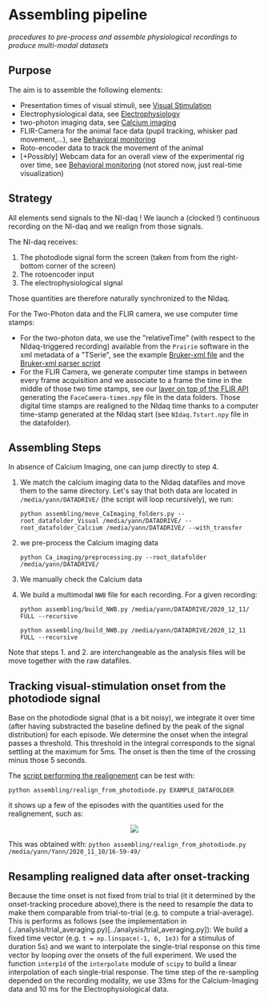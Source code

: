 # Assembling pipeline

*procedures to pre-process and assemble physiological recordings to produce multi-modal datasets*

## Purpose

The aim is to assemble the following elements:

- Presentation times of visual stimuli, see [Visual Stimulation](../visual_stim/README.md)
- Electrophysiological data, see [Electrophysiology](../electrophy/README.md)
- two-photon imaging data, see [Calcium imaging](../Ca-imaging/README.md)
- FLIR-Camera for the animal face data (pupil tracking, whisker pad movement,...),  see [Behavioral monitoring](../behavioral_monitoring/README.md)
- Roto-encoder data to track the movement of the animal
- [+Possibly] Webcam data for an overall view of the experimental rig over time, see [Behavioral monitoring](../behavioral_monitoring/README.md) (not stored now, just real-time visualization)

## Strategy

All elements send signals to the NI-daq ! We launch a (clocked !) continuous recording on the NI-daq and we realign from those signals.

The NI-daq receives:

1. The photodiode signal form the screen (taken from from the right-bottom corner of the screen)
2. The rotoencoder input
3. The electrophysiological signal

Those quantities are therefore naturally synchronized to the NIdaq.

For the Two-Photon data and the FLIR camera, we use computer time stamps:
- For the two-photon data, we use the "relativeTime" (with respect to the NIdaq-triggered recording) available from the `Prairie` software in the xml metadata of a "TSerie", see the example [Bruker-xml file](../Ca_imagingBruker_xml/TSeries-190620-250-00-002.xml) and the [Bruker-xml parser script](./IO/bruker_xml_parser.py)
- For the FLIR Camera, we generate computer time stamps in between every frame acquisition and we associate to a frame the time in the middle of those two time stamps, see our [layer on top of the FLIR API](../hardware_control/FLIRcamera/recording.py) generating the `FaceCamera-times.npy` file in the data folders. Those digital time stamps are realigned to the NIdaq time thanks to a computer time-stamp generated at the NIdaq start (see `NIdaq.Tstart.npy` file in the datafolder).

## Assembling Steps

In absence of Calcium Imaging, one can jump directly to step 4.


1. We match the calcium imaging data to the NIdaq datafiles and move them to the same directory.
   Let's say that both data are located in `/media/yann/DATADRIVE/` (the script will loop recursively), we run:
   ```
   python assembling/move_CaImaging_folders.py --root_datafolder_Visual /media/yann/DATADRIVE/ --root_datafolder_Calcium /media/yann/DATADRIVE/ --with_transfer
   ```

2. we pre-process the Calcium imaging data
   ```
   python Ca_imaging/preprocessing.py --root_datafolder /media/yann/DATADRIVE/
   ```

3. We manually check the Calcium data 

4. We build a multimodal `NWB` file for each recording.
   For a given recording:
   ```
   python assembling/build_NWB.py /media/yann/DATADRIVE/2020_12_11/ FULL --recursive
   ```
   ```
   python assembling/build_NWB.py /media/yann/DATADRIVE/2020_12_11 FULL --recursive
   ```

Note that steps 1. and 2. are interchangeable as the analysis files will be move together with the raw datafiles.



## Tracking visual-stimulation onset from the photodiode signal

Base on the photodiode signal (that is a bit noisy), we integrate it over time (after having substracted the baseline defined by the peak of the signal distribution) for each episode. We determine the onset when the integral passes a threshold. This threshold in the integral corresponds to the signal settling at the maximum for 5ms. The onset is then the time of the crossing minus those 5 seconds.

The [script performing the realignement](./realign_from_photodiode.py) can be test with:
```
python assembling/realign_from_photodiode.py EXAMPLE_DATAFOLDER
```
it shows up a few of the episodes with the quantities used for the realignement, such as:

<p align="center">
  <img src="../docs/realignement-from-photodiode.png"/>
</p>


This was obtained with: `python assembling/realign_from_photodiode.py /media/yann/Yann/2020_11_10/16-59-49/`


## Resampling realigned data after onset-tracking

Because the time onset is not fixed from trial to trial (it it determined by the onset-tracking procedure above),there is the need to resample the data to make them comparable from trial-to-trial (e.g. to compute a trial-average).
This is performs as follows (see the implementation in (../analysis/trial_averaging.py)[../analysis/trial_averaging.py]):
We build a fixed time vector (e.g. `t = np.linspace(-1, 6, 1e3)` for a stimulus of duration 5s) and we want to interpolate the single-trial response on this time vector by looping over the onsets of the full experiment. We used the function `interp1d` of the `interpolate` module of `scipy` to build a linear interpolation of each single-trial response.
The time step of the re-sampling depended on the recording modality, we use 33ms for the Calcium-Imaging data and 10 ms for the Electrophysiological data.






